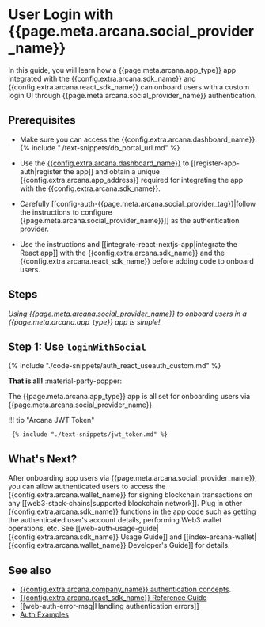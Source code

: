 # User Login with {{page.meta.arcana.social_provider_name}}

In this guide, you will learn how a {{page.meta.arcana.app_type}} app integrated with the {{config.extra.arcana.sdk_name}} and  {{config.extra.arcana.react_sdk_name}} can onboard users with a custom login UI through {{page.meta.arcana.social_provider_name}} authentication.

## Prerequisites

* Make sure you can access the {{config.extra.arcana.dashboard_name}}: {% include "./text-snippets/db_portal_url.md" %}

* Use the [{{config.extra.arcana.dashboard_name}}]({{page.meta.arcana.root_rel_path}}/concepts/dashboard.md) to [[register-app-auth|register the app]] and obtain a unique {{config.extra.arcana.app_address}} required for integrating the app with the {{config.extra.arcana.sdk_name}}.

* Carefully [[config-auth-{{page.meta.arcana.social_provider_tag}}|follow the instructions to configure {{page.meta.arcana.social_provider_name}}]] as the authentication provider.
  
* Use the instructions and [[integrate-react-nextjs-app|integrate the React app]] with the {{config.extra.arcana.sdk_name}} and the {{config.extra.arcana.react_sdk_name}} before adding code to onboard users.
    
## Steps

*Using {{page.meta.arcana.social_provider_name}} to onboard users in a {{page.meta.arcana.app_type}} app is simple!*

## Step 1: Use `loginWithSocial`

{% include "./code-snippets/auth_react_useauth_custom.md" %}

**That is all!**  :material-party-popper:

The {{page.meta.arcana.app_type}} app is all set for onboarding users via {{page.meta.arcana.social_provider_name}}.

!!! tip "Arcana JWT Token"

     {% include "./text-snippets/jwt_token.md" %}

## What's Next?

After onboarding app users via {{page.meta.arcana.social_provider_name}}, you can allow authenticated users to access the {{config.extra.arcana.wallet_name}} for signing blockchain transactions on any [[web3-stack-chains|supported blockchain network]]. Plug in other {{config.extra.arcana.sdk_name}} functions in the app code such as getting the authenticated user's account details, performing Web3 wallet operations, etc. See [[web-auth-usage-guide|{{config.extra.arcana.sdk_name}} Usage Guide]] and [[index-arcana-wallet|{{config.extra.arcana.wallet_name}} Developer's Guide]] for details.

## See also

* [{{config.extra.arcana.company_name}} authentication concepts]({{page.meta.arcana.root_rel_path}}/concepts/authtype/arcanaauth.md).
* [{{config.extra.arcana.react_sdk_name}} Reference Guide](https://auth-react-sdk-ref-guide.netlify.app/)
* [[web-auth-error-msg|Handling authentication errors]]
* [Auth Examples](https://github.com/arcana-network/auth-examples)